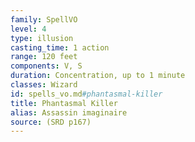 ```yaml
---
family: SpellVO
level: 4
type: illusion
casting_time: 1 action
range: 120 feet
components: V, S
duration: Concentration, up to 1 minute
classes: Wizard
id: spells_vo.md#phantasmal-killer
title: Phantasmal Killer
alias: Assassin imaginaire
source: (SRD p167)
---
```


